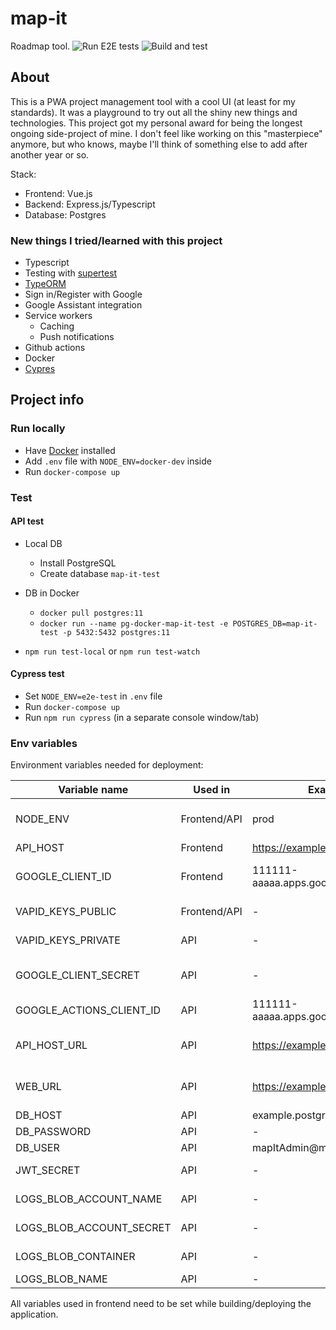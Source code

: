 # map-it
Roadmap tool. 
![Run E2E tests](https://github.com/nerijusdu/map-it/workflows/Run%20E2E%20tests/badge.svg?branch=master) 
![Build and test](https://github.com/nerijusdu/map-it/workflows/Build%20and%20test/badge.svg?branch=master)

## About
This is a PWA project management tool with a cool UI (at least for my standards). It was a playground to try out all the shiny new things and technologies. This project got my personal award for being the longest ongoing side-project of mine. I don't feel like working on this "masterpiece" anymore, but who knows, maybe I'll think of something else to add after another year or so.

Stack:
- Frontend: Vue.js
- Backend: Express.js/Typescript
- Database: Postgres

### New things I tried/learned with this project
- Typescript
- Testing with [supertest](https://github.com/visionmedia/supertest)
- [TypeORM](https://github.com/typeorm/typeorm)
- Sign in/Register with Google
- Google Assistant integration
- Service workers
  - Caching
  - Push notifications
- Github actions
- Docker
- [Cypres](https://www.cypress.io/)

## Project info

### Run locally
- Have [Docker](https://docs.docker.com/install/) installed
- Add `.env` file with `NODE_ENV=docker-dev` inside
- Run `docker-compose up`

### Test

#### API test
- Local DB
  - Install PostgreSQL
  - Create database `map-it-test`
- DB in Docker
  - `docker pull postgres:11`
  - `docker run --name pg-docker-map-it-test -e POSTGRES_DB=map-it-test -p 5432:5432 postgres:11`

- `npm run test-local` or `npm run test-watch`

#### Cypress test
- Set `NODE_ENV=e2e-test` in `.env` file
- Run `docker-compose up`
- Run `npm run cypress` (in a separate console window/tab)


### Env variables

Environment variables needed for deployment:

| Variable name | Used in | Example value | Description |
|---------------|---------|---------------|-------------|
| NODE_ENV | Frontend/API | prod | Node environment: prod/development/test/test-local/docker-dev |
| API_HOST | Frontend | https://example.com | URL of API |
| GOOGLE_CLIENT_ID | Frontend | 111111-aaaaa.apps.googleusercontent.com | Client ID of OAuth client used for signing in with google |
| VAPID_KEYS_PUBLIC | Frontend/API | - | Public vapid key generated by web-push |
| VAPID_KEYS_PRIVATE | API | - | Private vapid key generated by web-push |
| GOOGLE_CLIENT_SECRET | API | - | Client secret of OAuth client used for signing in with google |
| GOOGLE_ACTIONS_CLIENT_ID | API | 111111-aaaaa.apps.googleusercontent.com | Client ID used for integration with Google Assistant |
| API_HOST_URL | API | https://example.com | Same as API_HOST (duplicated because of deployment to azure errors) |
| WEB_URL | API | https://example.com | URL pointing to frontend application (used for redirects from callbacks) |
| DB_HOST | API | example.postgres.database.azure.com | Database host URL |
| DB_PASSWORD | API | - | Database password |
| DB_USER | API | mapItAdmin@map-it-db | Database username |
| JWT_SECRET | API | - | Random secret string used to validate tokens |
| LOGS_BLOB_ACCOUNT_NAME | API | - | Blob storage account used to save log files |
| LOGS_BLOB_ACCOUNT_SECRET | API | - | Blob storage account secret for log files |
| LOGS_BLOB_CONTAINER | API | - | Container that log files will be save to |
| LOGS_BLOB_NAME | API | - | Blob name for storing logs |

All variables used in frontend need to be set while building/deploying the application.
